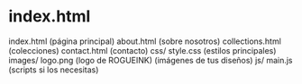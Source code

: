 # index.html
index.html (página principal)
about.html (sobre nosotros)
collections.html (colecciones)
contact.html (contacto)
css/
  style.css (estilos principales)
images/
  logo.png (logo de ROGUEINK)
  (imágenes de tus diseños)
js/
  main.js (scripts si los necesitas)

